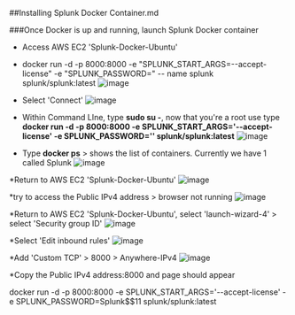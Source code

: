 ##Installing Splunk Docker Container.md

###Once Docker is up and running, launch Splunk Docker container
* Access AWS EC2 'Splunk-Docker-Ubuntu'

* docker run -d -p 8000:8000 -e "SPLUNK_START_ARGS=--accept-license" -e "SPLUNK_PASSWORD=<password>" -- name splunk splunk/splunk:latest
  ![image](https://github.com/user-attachments/assets/0a363314-ce73-4b8b-a48c-db5320a51be4)

*  Select 'Connect'
  ![image](https://github.com/user-attachments/assets/0bce50b0-b6b8-4a28-9b33-bd1750b2997c)

* Within Command LIne, type **sudo su -**, now that you're a root use type **docker run -d -p 8000:8000 -e SPLUNK_START_ARGS='--accept-license' -e SPLUNK_PASSWORD='<password>' splunk/splunk:latest**
  ![image](https://github.com/user-attachments/assets/c3c64c93-6169-4fe6-84a1-e362596c24bc)

* Type **docker ps** > shows the list of containers. Currently we have 1 called Splunk
  ![image](https://github.com/user-attachments/assets/acaf506e-cdc6-4242-af03-7c8808a069a5)

*Return to AWS EC2 'Splunk-Docker-Ubuntu'
![image](https://github.com/user-attachments/assets/0e60bb85-4677-4c1f-9b6d-b73e86730d3b)

*try to access the Public IPv4 address > browser not running
![image](https://github.com/user-attachments/assets/1db5dc5c-bfd8-4dda-9b48-fc79dc09788e)

*Return to AWS EC2 'Splunk-Docker-Ubuntu', select 'launch-wizard-4' > select 'Security group ID'
  ![image](https://github.com/user-attachments/assets/439fbea8-869e-4359-b9aa-f2fe0ca762f8)

*Select 'Edit inbound rules'
![image](https://github.com/user-attachments/assets/8a38a52d-fedf-4f8a-8282-a7350278f8ca)

*Add 'Custom TCP' > 8000 > Anywhere-IPv4
  ![image](https://github.com/user-attachments/assets/35b393d0-e725-4b1b-a66a-e8118925b439)

*Copy the Public IPv4 address:8000 and page should appear


docker run -d -p 8000:8000 -e SPLUNK_START_ARGS='--accept-license' -e SPLUNK_PASSWORD=Splunk$$11 splunk/splunk:latest
